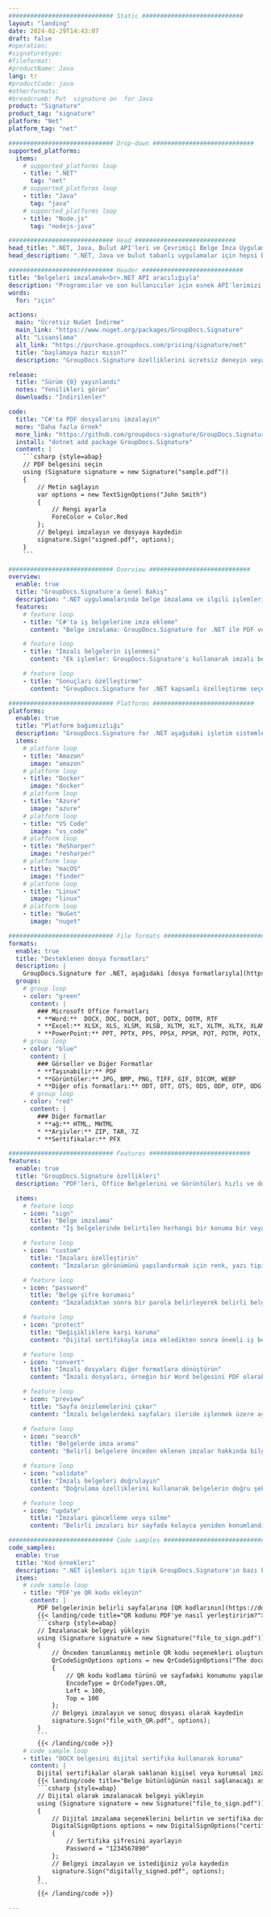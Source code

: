 ```yaml
---
############################# Static ############################
layout: "landing"
date: 2024-02-29T14:43:07
draft: false
#operation: 
#signaturetype: 
#fileformat: 
#productName: Java
lang: tr
#productCode: java
#otherformats: 
#breadcrumb: Put  signature on  for Java
product: "Signature"
product_tag: "signature"
platform: "Net"
platform_tag: "net"

############################# Drop-down ############################
supported_platforms:
  items:
    # supported_platforms loop
    - title: ".NET"
      tag: "net"
    # supported_platforms loop
    - title: "Java"
      tag: "java"
    # supported_platforms loop
    - title: "Node.js"
      tag: "nodejs-java"

############################# Head ############################
head_title: ".NET, Java, Bulut API'leri ve Çevrimiçi Belge İmza Uygulamaları"
head_description: ".NET, Java ve bulut tabanlı uygulamalar için hepsi bir arada belge e-imza çözümü edinin. Basit sürükle ve bırak özelliğini kullanarak yaygın belge biçimlerini çevrimiçi olarak imzalayın"

############################# Header ############################
title: "Belgeleri imzalamak<br>.NET API aracılığıyla"
description: "Programcılar ve son kullanıcılar için esnek API'lerimizi ve uygulama tabanlı çözümlerimizi kullanarak herhangi bir platformda dijital belgeleri ve görüntüleri imzalayın."
words:
  for: "için"

actions:
  main: "Ücretsiz NuGet İndirme"
  main_link: "https://www.nuget.org/packages/GroupDocs.Signature"
  alt: "Lisanslama"
  alt_link: "https://purchase.groupdocs.com/pricing/signature/net"
  title: "başlamaya hazır mısın?"
  description: "GroupDocs.Signature özelliklerini ücretsiz deneyin veya lisans isteyin"

release:
  title: "Sürüm {0} yayınlandı"
  notes: "Yenilikleri görün"
  downloads: "İndirilenler"

code:
  title: "C#'ta PDF dosyalarını imzalayın"
  more: "Daha fazla örnek"
  more_link: "https://github.com/groupdocs-signature/GroupDocs.Signature-for-.NET"
  install: "dotnet add package GroupDocs.Signature"
  content: |
    ```csharp {style=abap}   
    // PDF belgesini seçin
    using (Signature signature = new Signature("sample.pdf"))
    {
        // Metin sağlayın
        var options = new TextSignOptions("John Smith")
        {
            // Rengi ayarla
            ForeColor = Color.Red
        };
        // Belgeyi imzalayın ve dosyaya kaydedin
        signature.Sign("signed.pdf", options);
    }
    ```

############################# Overview ############################
overview:
  enable: true
  title: "GroupDocs.Signature'a Genel Bakış"
  description: ".NET uygulamalarında belge imzalama ve ilgili işlemleri gerçekleştirmek için API"
  features:
    # feature loop
    - title: "C#'ta iş belgelerine imza ekleme"
      content: "Belge imzalama: GroupDocs.Signature for .NET ile PDF ve Office belgelerine metin, resim, barkod ve dijital sertifika gibi çeşitli imza türlerini ekleyebilirsiniz. Bu API, belgelerinizi gizli meta veriler de dahil olmak üzere neredeyse her türlü veri türüyle imzalamanıza olanak tanır."

    # feature loop
    - title: "İmzalı belgelerin işlenmesi"
      content: "Ek işlemler: GroupDocs.Signature'ı kullanarak imzalı belgeler üzerinde güçlü işlemler gerçekleştirebilirsiniz. Bu, iş belgelerinde mevcut imzaların aranmasını ve bunların belirli ölçütler kullanılarak doğrulanmasını içerir. Ek olarak, bu .NET API aracılığıyla belge bilgilerini alabilir ve sayfaları önizleyebilirsiniz."

    # feature loop
    - title: "Sonuçları özelleştirme"
      content: "GroupDocs.Signature for .NET kapsamlı özelleştirme seçenekleri sunar. İmzaları belge sayfasında herhangi bir yere tam olarak konumlandırabilir ve çeşitli ayarları kullanarak görünümlerini ayarlayabilirsiniz. Ayrıca bu API, işlenmiş belgelerin çok çeşitli desteklenen formatlarda kaydedilmesini destekler."

############################# Platforms ############################
platforms:
  enable: true
  title: "Platform bağımsızlığı"
  description: "GroupDocs.Signature for .NET aşağıdaki işletim sistemlerini, çerçeveleri ve paket yöneticilerini destekler"
  items:
    # platform loop
    - title: "Amazon"
      image: "amazon"
    # platform loop
    - title: "Docker"
      image: "docker"
    # platform loop
    - title: "Azure"
      image: "azure"
    # platform loop
    - title: "VS Code"
      image: "vs_code"
    # platform loop
    - title: "ReSharper"
      image: "resharper"
    # platform loop
    - title: "macOS"
      image: "finder"
    # platform loop
    - title: "Linux"
      image: "linux"
    # platform loop
    - title: "NuGet"
      image: "nuget"

############################# File formats ############################
formats:
  enable: true
  title: "Desteklenen dosya formatları"
  description: |
    GroupDocs.Signature for .NET, aşağıdaki [dosya formatlarıyla](https://docs.groupdocs.com/signature/net/supported-document-formats/) yapılan işlemleri destekler.
  groups:
    # group loop
    - color: "green"
      content: |
        ### Microsoft Office formatları
        * **Word:**  DOCX, DOC, DOCM, DOT, DOTX, DOTM, RTF
        * **Excel:** XLSX, XLS, XLSM, XLSB, XLTM, XLT, XLTM, XLTX, XLAM, SXC, SpreadsheetML
        * **PowerPoint:** PPT, PPTX, PPS, PPSX, PPSM, POT, POTM, POTX, PPTM
    # group loop
    - color: "blue"
      content: |
        ### Görseller ve Diğer Formatlar
        * **Taşınabilir:** PDF
        * **Görüntüler:** JPG, BMP, PNG, TIFF, GIF, DICOM, WEBP
        * **Diğer ofis formatları:** ODT, OTT, OTS, ODS, ODP, OTP, ODG
      # group loop
    - color: "red"
      content: |
        ### Diğer formatlar
        * **ağ:** HTML, MHTML
        * **Arşivler:** ZIP, TAR, 7Z
        * **Sertifikalar:** PFX

############################# Features ############################
features:
  enable: true
  title: "GroupDocs.Signature özellikleri"
  description: "PDF'leri, Office Belgelerini ve Görüntüleri hızlı ve doğru bir şekilde imzalama"

  items:
    # feature loop
    - icon: "sign"
      title: "Belge imzalama"
      content: "İş belgelerinde belirtilen herhangi bir konuma bir veya daha fazla desteklenen imza türünü doğru bir şekilde ekleyin."

    # feature loop
    - icon: "custom"
      title: "İmzaları özelleştirin"
      content: "İmzaların görünümünü yapılandırmak için renk, yazı tipi, kenarlık, döndürme vb. özelliklerden yararlanın."

    # feature loop
    - icon: "password"
      title: "Belge şifre koruması"
      content: "İmzaladıktan sonra bir parola belirleyerek belirli belge türlerini güvence altına alın."

    # feature loop
    - icon: "protect"
      title: "Değişikliklere karşı koruma"
      content: "Dijital sertifikayla imza ekledikten sonra önemli iş belgelerinde değişiklik yapılmasını önleyin."

    # feature loop
    - icon: "convert"
      title: "İmzalı dosyaları diğer formatlara dönüştürün"
      content: "İmzalı dosyaları, örneğin bir Word belgesini PDF olarak kaydetmek gibi istediğiniz biçimlere dönüştürün."

    # feature loop
    - icon: "preview"
      title: "Sayfa önizlemelerini çıkar"
      content: "İmzalı belgelerdeki sayfaları ileride işlenmek üzere ayrı ayrı görüntüler olarak çıkarın."

    # feature loop
    - icon: "search"
      title: "Belgelerde imza arama"
      content: "Belirli belgelere önceden eklenen imzalar hakkında bilgi alın."

    # feature loop
    - icon: "validate"
      title: "İmzalı belgeleri doğrulayın"
      content: "Doğrulama özelliklerini kullanarak belgelerin doğru şekilde imzalandığını doğrulayın."

    # feature loop
    - icon: "update"
      title: "İmzaları güncelleme veya silme"
      content: "Belirli imzaları bir sayfada kolayca yeniden konumlandırın, metinlerini değiştirin veya herhangi bir sorun yaşamadan silin."

############################# Code samples ############################
code_samples:
  enable: true
  title: "Kod örnekleri"
  description: ".NET işlemleri için tipik GroupDocs.Signature'ın bazı kullanım durumları"
  items:
    # code sample loop
    - title: "PDF'ye QR kodu ekleyin"
      content: |
        PDF belgelerinin belirli sayfalarına [QR kodlarının](https://docs.groupdocs.com/signature/net/esign-document-with-qr-code-signature/) eklenmesi iş süreçlerini iyileştirebilir. Aşağıda GroupDocs.Signature kullanılarak QR kodunun nasıl ekleneceğine ilişkin bir örnek verilmiştir.
        {{< landing/code title="QR kodunu PDF'ye nasıl yerleştiririm?">}}
        ```csharp {style=abap}
        // İmzalanacak belgeyi yükleyin
        using (Signature signature = new Signature("file_to_sign.pdf"))
        {
            // Önceden tanımlanmış metinle QR kodu seçenekleri oluşturun
            QrCodeSignOptions options = new QrCodeSignOptions("The document is approved by John Smith")
            {
                // QR kodu kodlama türünü ve sayfadaki konumunu yapılandırın
                EncodeType = QrCodeTypes.QR,
                Left = 100,
                Top = 100
            };
            // Belgeyi imzalayın ve sonuç dosyası olarak kaydedin
            signature.Sign("file_with_QR.pdf", options);
        }
        ```
        {{< /landing/code >}}
    # code sample loop
    - title: "DOCX belgesini dijital sertifika kullanarak koruma"
      content: |
        Dijital sertifikalar olarak saklanan kişisel veya kurumsal imzaları kullanarak [Bir Belgeyi Koruyabilirsiniz](https://docs.groupdocs.com/signature/net/esign-document-with-digital-signature/). Bu tür korumalı belgeler, imzayı geçersiz kılmadan değiştirilemez.
        {{< landing/code title="Belge bütünlüğünün nasıl sağlanacağı aşağıda açıklanmıştır.">}}
        ```csharp {style=abap}   
        // Dijital olarak imzalanacak belgeyi yükleyin
        using (Signature signature = new Signature("file_to_sign.pdf"))
        {
            // Dijital imzalama seçeneklerini belirtin ve sertifika dosyasının yolunu belirtin
            DigitalSignOptions options = new DigitalSignOptions("certificate.pfx")
            {
                // Sertifika şifresini ayarlayın
                Password = "1234567890"
            };
            // Belgeyi imzalayın ve istediğiniz yola kaydedin
            signature.Sign("digitally_signed.pdf", options);
        }
        ```
        {{< /landing/code >}}

---
```

